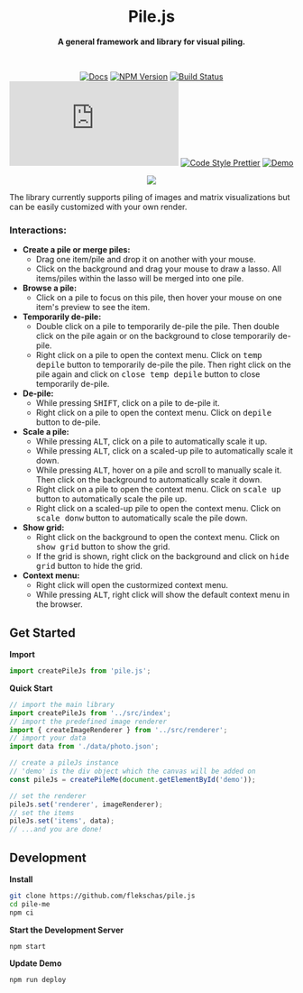 <h1 align="center">
  Pile.js
</h1>

<div align="center">
  
  **A general framework and library for visual piling.**
  
</div>

<br/>

<div align="center">
  
  [![Docs](https://img.shields.io/badge/docs-📖-7fcaff.svg?style=flat-square&color=7fd4ff)](https://github.com/flekschas/pile.js/blob/master/DOCS.md)
  [![NPM Version](https://img.shields.io/npm/v/pile.js.svg?style=flat-square&color=7f99ff)](https://npmjs.org/package/pile.js)
  [![Build Status](https://img.shields.io/travis/flekschas/pixi.js-b37fff.svg?style=flat-square&color=a17fff)](https://travis-ci.org/flekschas/pile.js/)
  [![File Size](https://img.shields.io/bundlephobia/minzip/pile.js?style=flat-square&color=e17fff&label=gzipped%20size)](https://unpkg.com/pile.js)
  [![Code Style Prettier](https://img.shields.io/badge/code%20style-prettier-ff7fe1.svg?style=flat-square)](https://github.com/prettier/prettier#readme)
  [![Demo](https://img.shields.io/badge/demo-👍-ff7fa5.svg?style=flat-square)](https://flekschas.github.io/pile.js/)
  
</div>

<div align="center"><img src = './examples/demo.gif' ></div>

The library currently supports piling of images and matrix visualizations but can be easily customized with your own render.

### Interactions:
- **Create a pile or merge piles:**
  - Drag one item/pile and drop it on another with your mouse.
  - Click on the background and drag your mouse to draw a lasso. All items/piles within the lasso will be merged into one pile.
- **Browse a pile:**
  - Click on a pile to focus on this pile, then hover your mouse on one item's preview to see the item.
- **Temporarily de-pile:**
  - Double click on a pile to temporarily de-pile the pile. Then double click on the pile again or on the background to close temporarily de-pile.
  - Right click on a pile to open the context menu. Click on <kbd>temp depile</kbd> button to temporarily de-pile the pile. Then right click on the pile again and click on <kbd>close temp depile</kbd> button to close temporarily de-pile.
- **De-pile:**
  - While pressing <kbd>SHIFT</kbd>, click on a pile to de-pile it.
  - Right click on a pile to open the context menu. Click on <kbd>depile</kbd> button to de-pile.
- **Scale a pile:**
  - While pressing <kbd>ALT</kbd>, click on a pile to automatically scale it up. 
  - While pressing <kbd>ALT</kbd>, click on a scaled-up pile to automatically scale it down. 
  - While pressing <kbd>ALT</kbd>, hover on a pile and scroll to manually scale it. Then click on the background to automatically scale it down.
  - Right click on a pile to open the context menu. Click on <kbd>scale up</kbd> button to automatically scale the pile up.
  - Right click on a scaled-up pile to open the context menu. Click on <kbd>scale donw</kbd> button to automatically scale the pile down.
- **Show grid:**
  - Right click on the background to open the context menu. Click on <kbd>show grid</kbd> button to show the grid.
  - If the grid is shown, right click on the background and click on <kbd>hide grid</kbd> button to hide the grid.
- **Context menu:**
  - Right click will open the custormized context menu.
  - While pressing <kbd>ALT</kbd>, right click will show the default context menu in the browser.

## Get Started


**Import**

```javascript
import createPileJs from 'pile.js';
```

**Quick Start**

```javascript
// import the main library
import createPileJs from '../src/index';
// import the predefined image renderer
import { createImageRenderer } from '../src/renderer';
// import your data
import data from './data/photo.json';

// create a pileJs instance
// 'demo' is the div object which the canvas will be added on
const pileJs = createPileMe(document.getElementById('demo'));

// set the renderer
pileJs.set('renderer', imageRenderer);
// set the items
pileJs.set('items', data);
// ...and you are done!
```

## Development

**Install**

```bash
git clone https://github.com/flekschas/pile.js
cd pile-me
npm ci
```

**Start the Development Server**

```
npm start
```

**Update Demo**

```
npm run deploy
```
